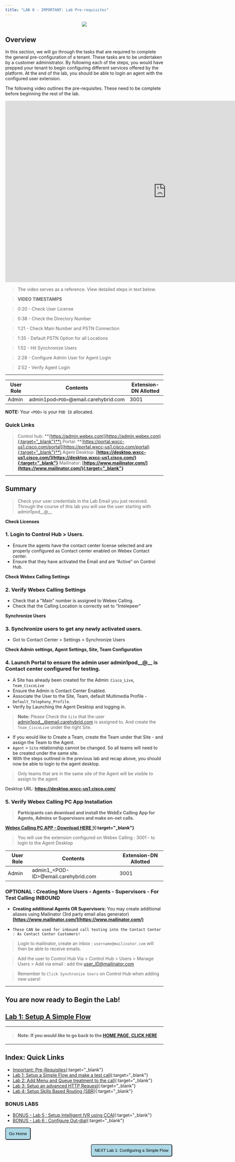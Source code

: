```yaml
---
title: "LAB 0 - IMPORTANT: Lab Pre-requisites"
---
```

<p align="center">
  <img src="https://ayankovs-ccp-s3.s3.eu-west-3.amazonaws.com/CiscoLiveLogo.jpg">
</p>

## Overview

In this section, we will go through the tasks that are required to complete the general pre-configuration of a tenant. These tasks are to be undertaken by a customer administrator. By following each of the steps, you would have prepped your tenant to begin configuring different services offered by the platform. At the end of the lab, you should be able to login an agent with the configured user extension.

The following video outlines the pre-requisites. These need to be complete before beginning the rest of the lab.

<iframe width="1024" height="576" src="https://www.youtube-nocookie.com/embed/PYI9ug4PH0o?rel=0" title="WxCC Pre-reqs: Pre-requisites" frameborder="0" allow="accelerometer; autoplay; clipboard-write; encrypted-media; gyroscope; picture-in-picture" allowfullscreen></iframe>

> The video serves as a reference. View detailed steps in text below.

> **VIDEO TIMESTAMPS**

> 0:20 - Check User License

> 0:38 - Check the Directory Number

> 1:21 - Check Main Number and PSTN Connection

> 1:35 - Default PSTN Option for all Locations

> 1:52 - Hit Synchronize Users

> 2:28 - Configure Admin User for Agent Login

> 2:52 - Verify Agent Login

---

| **User Role** | **Contents**      | **Extension-DN Allotted**                   |
| ----------- | ----------------- | -------------------------------- |
| Admin        | admin1pod`<POD>`@email.carehybrid.com   | 3001 |

**NOTE:**
Your `<POD>` is your `POD ID` allocated.

### Quick Links

> Control hub: **[https://admin.webex.com](https://admin.webex.com){:target="_blank"}**\
> Portal: **[https://portal.wxcc-us1.cisco.com/portal](https://portal.wxcc-us1.cisco.com/portal){:target="_blank"}**\
> Agent Desktop: **[https://desktop.wxcc-us1.cisco.com/](https://desktop.wxcc-us1.cisco.com/){:target="_blank"}**
> Mailinator: **[https://www.mailinator.com/](https://www.mailinator.com/){:target="_blank"}**

---

## Summary

> Check your user credentials in the Lab Email you just received. Through the course of this lab you will use the user starting with admin1pod__@__

**Check Licenses**


### 1. Login to Control Hub > Users.
-	Ensure the agents have the contact center license selected and are properly configured as Contact center enabled on Webex Contact center.
- Ensure that they have activated the Email and are “Active” on Control Hub. 

**Check Webex Calling Settings**


### 2. Verify Webex Calling Settings
- Check that a "Main" number is assigned to Webex Calling.
- Check that the Calling Location is correctly set to "Intelepeer"


**Synchronize Users**

### 3. Synchronize users to get any newly activated users.
- Got to Contact Center > Settings > Synchronize Users

**Check Admin settings, Agent Settings, Site, Team Configuration**

### 4. Launch Portal to ensure the admin user admin1pod__@__ is Contact center configured for testing.

- A Site has already been created for the Admin: `Cisco_Live`, `Team_CiscoLive`
- Ensure the Admin is Contact Center Enabled.
- Associate the User to the Site, Team, default Multimedia Profile - `Default_Telephony_Profile`.
- Verify by Launching the Agent Desktop and logging in.

> **Note:** Please Check the `Site` that the user admin1pod__@email.carehybrid.com is assigned to. And create the `Team_CiscoLive` under the right Site.

- If you would like to Create a Team, create the Team under that Site - and assign the Team to the Agent.
- `Agent` > `Site` relationship cannot be changed. So all teams will need to be created under the same site.
- With the steps outlined in the previous lab and recap above, you should now be able to login to the agent desktop.

> Only teams that are in the same site of the Agent will be visible to assign to the agent.

Desktop URL: **https://desktop.wxcc-us1.cisco.com/**

### 5. Verify Webex Calling PC App Installation

> **Participants can download and install the WebEx Calling App for Agents, Admins or Supervisors and make on-net calls.**

**[Webex Calling PC APP - Download HERE !](https://cisco.app.box.com/s/fcbh0abcsruf5qxp99tj31ksx1bf2mh5){:target="_blank"}**

> You will use the extension configured on Webex Calling : 3001 - to login to the Agent Desktop

| **User Role** | **Contents**      | **Extension-DN Allotted**                   |
| ----------- | ----------------- | -------------------------------- |
| Admin        | admin1_\<POD-ID\>@email.carehybrid.com   | 3001 |

### OPTIONAL : Creating More Users - Agents - Supervisors - For Test Calling INBOUND

- **Creating additional Agents OR Supervisors:** You may create additional aliases using Mailinator (3rd party email alias generator) **[https://www.mailinator.com/](https://www.mailinator.com/)**

- `These CAN be used for inbound call testing into the Contact Center : As Contact Center Customers!`

> Login to mailinator, create an inbox : `username@mailinator.com` will then be able to receive emails.

> Add the user to Control Hub Via > Control Hub > Users > Manage Users > Add via email : add the user_ID@mailinator.com

> Remember to `Click Synchronize Users` on Control Hub when adding new users!



---
## You are now ready to Begin the Lab!
## [Lab 1: Setup A Simple Flow](lab1.md)

---
> #### Note: If you would like to go back to the **[HOME PAGE, CLICK HERE](https://wxcctechsummit.github.io/holcct2107/)**
---

## Index: Quick Links

* [Important: Pre-Requisites](prereq.md){:target="_blank"}
* [Lab 1: Setup a Simple Flow and make a test call](lab1.md){:target="_blank"}
* [Lab 2: Add Menu and Queue treatment to the call](lab2.md){:target="_blank"}
* [Lab 3: Setup an advanced HTTP Request](lab3.md){:target="_blank"}
* [Lab 4: Setup Skills Based Routing (SBR)](lab4.md){:target="_blank"}

### BONUS LABS

* [BONUS - Lab 5 : Setup Intelligent IVR using CCAI](lab5.md){:target="_blank"}
* [BONUS - Lab 6 : Configure Out-dial](lab6.md){:target="_blank"}


<script>
function mainPage() {window.location.href = "https://wxcctechsummit.github.io/holcct2107/";}
function nextLab() {window.location.href = "https://wxcctechsummit.github.io/holcct2107/labslive/lab1.html";}
</script>

<div id="button-row">
	<button onclick="mainPage()" style="
  border-radius: 5px;
  background-color: #add8e6;
  padding: 10px;">Go Home</button>

 <button onclick="nextLab()" style="
  position: absolute;
  right: 200px;
  border-radius: 5px;
  background-color: #add8e6;
  padding: 10px;">NEXT Lab 1: Configuring a Simple Flow</button>
  
</div>